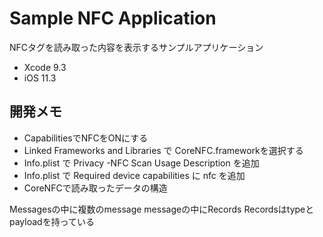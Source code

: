 # Sample NFC Application

NFCタグを読み取った内容を表示するサンプルアプリケーション

* Xcode 9.3
* iOS 11.3

## 開発メモ  

* CapabilitiesでNFCをONにする
* Linked Frameworks and Libraries で CoreNFC.frameworkを選択する
* Info.plist で Privacy -NFC Scan Usage Description を追加
* Info.plist で Required device capabilities に nfc を追加
* CoreNFCで読み取ったデータの構造

Messagesの中に複数のmessage
messageの中にRecords
Recordsはtypeとpayloadを持っている

